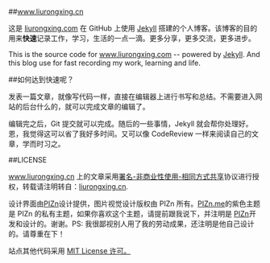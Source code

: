 ##www.liurongxing.cn

这是 <a href="http://www.liurongxing.com" target="_blank" title="liurongxing.com">liurongxing.com</a> 在 GitHub 上使用 <a href="http://jekyllrb.com" target="_blank" >Jekyll</a> 搭建的个人博客。该博客的目的 用来<strong>快速</strong>记录工作，学习，生活的一点一滴。更多分享，更多交流，更多进步。

This is the source code for <a href="http://www.liurongxing.com" target="_blank" title="liurongxing.com">www.liurongxing.com</a> -- powered by <a href="http://jekyllrb.com" target="_blank" title="jekyll">Jekyll</a>. And this blog use for fast recording my work, learning and life.

##如何达到快速呢？

发表一篇文章，就像写代码一样，直接在编辑器上进行书写和总结。不需要进入网站的后台什么的，就可以完成文章的编辑了。

编辑完之后，Git 提交就可以完成。随后的一些事情，Jekyll 就会帮你处理好。恩，我觉得这可以省了我好多时间。又可以像 CodeReview 一样来阅读自己的文章，学而时习之。

##LICENSE

www.liurongxing.cn 上的文章采用<a href="http://creativecommons.org/licenses/by-nc-sa/3.0/" target="_blank">署名-非商业性使用-相同方式共享</a>协议进行授权，转载请注明转自：<a href="http://www.liurongxing.cn" target="_blank">liurongxing.cn</a>.

设计界面由<a href="http://pizn.net" target="_blank">PIZn</a>设计提供，图片视觉设计版权由 PIZn 所有。<a href="http://www.pizn.me" target="_blank">PIZn.me</a>的紫色主题是 PIZn 的私有主题，如果你喜欢这个主题，请提前跟我说下，并注明是 <a href="http://www.pizn.me" target="_blank">PIZn</a>开发和设计的。谢谢。PS: 我很鄙视别人用了我的劳动成果，还注明是他自己设计的。请尊重在下！

站点其他代码采用  <a href="http://zh.wikipedia.org/wiki/MIT_License" target="_blank">MIT License 许可。</a>
